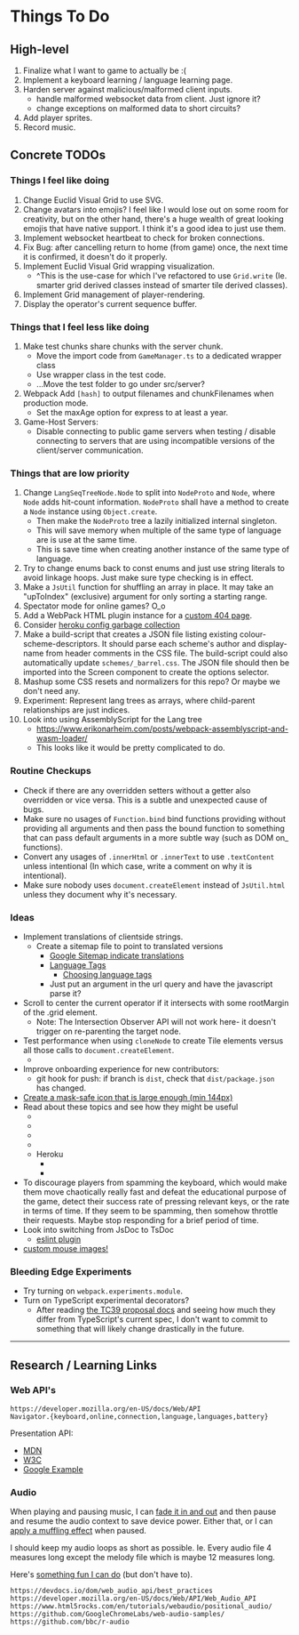 
# Things To Do

## High-level

1. Finalize what I want to game to actually be :(
1. Implement a keyboard learning / language learning page.
1. Harden server against malicious/malformed client inputs.
    - handle malformed websocket data from client. Just ignore it?
    - change exceptions on malformed data to short circuits?
1. Add player sprites.
1. Record music.

## Concrete TODOs

### Things I feel like doing

1. Change Euclid Visual Grid to use SVG.
1. Change avatars into emojis? I feel like I would lose out on some room for creativity, but on the other hand, there's a huge wealth of great looking emojis that have native support. I think it's a good idea to just use them.
1. Implement websocket heartbeat to check for broken connections.
1. Fix Bug: after cancelling return to home (from game) once, the next time it is confirmed, it doesn't do it properly.
1. Implement Euclid Visual Grid wrapping visualization.
    - ^This is the use-case for which I've refactored to use `Grid.write` (Ie. smarter grid derived classes instead of smarter tile derived classes).
1. Implement Grid management of player-rendering.
1. Display the operator's current sequence buffer.

### Things that I feel less like doing

1. Make test chunks share chunks with the server chunk.
    - Move the import code from `GameManager.ts` to a dedicated wrapper class
    - Use wrapper class in the test code.
    - ...Move the test folder to go under src/server?
1. Webpack Add `[hash]` to output filenames and chunkFilenames when production mode.
    - Set the maxAge option for express to at least a year.
1. Game-Host Servers:
    - Disable connecting to public game servers when testing / disable connecting to servers that are using incompatible versions of the client/server communication.

### Things that are low priority

1. Change `LangSeqTreeNode.Node` to split into `NodeProto` and `Node`, where `Node` adds hit-count information. `NodeProto` shall have a method to create a `Node` instance using `Object.create`.
    - Then make the `NodeProto` tree a lazily initialized internal singleton.
    - This will save memory when multiple of the same type of language are is use at the same time.
    - This is save time when creating another instance of the same type of language.
1. Try to change enums back to const enums and just use string literals to avoid linkage hoops. Just make sure type checking is in effect.
1. Make a `JsUtil` function for shuffling an array in place. It may take an "upToIndex" (exclusive) argument for only sorting a starting range.
1. Spectator mode for online games? O\_o
1. Add a WebPack HTML plugin instance for a [custom 404 page](https://docs.github.com/en/free-pro-team@latest/github/working-with-github-pages/creating-a-custom-404-page-for-your-github-pages-site).
1. Consider [heroku config garbage collection](https://devcenter.heroku.com/articles/node-best-practices#avoid-garbage)
1. Make a build-script that creates a JSON file listing existing colour-scheme-descriptors. It should parse each scheme's author and display-name from header comments in the CSS file. The build-script could also automatically update `schemes/_barrel.css`. The JSON file should then be imported into the Screen component to create the options selector.
1. Mashup some CSS resets and normalizers for this repo? Or maybe we don't need any.
1. Experiment: Represent lang trees as arrays, where child-parent relationships are just indices.
1. Look into using AssemblyScript for the Lang tree
    - https://www.erikonarheim.com/posts/webpack-assemblyscript-and-wasm-loader/
    - This looks like it would be pretty complicated to do.

### Routine Checkups

- Check if there are any overridden setters without a getter also overridden or vice versa. This is a subtle and unexpected cause of bugs.
- Make sure no usages of `Function.bind` bind functions providing without providing all arguments and then pass the bound function to something that can pass default arguments in a more subtle way (such as DOM on\_ functions).
- Convert any usages of `.innerHtml` or `.innerText` to use `.textContent` unless intentional (In which case, write a comment on why it is intentional).
- Make sure nobody uses `document.createElement` instead of `JsUtil.html` unless they document why it's necessary.

### Ideas

- Implement translations of clientside strings.
  - Create a sitemap file to point to translated versions
    - [Google Sitemap indicate translations](https://support.google.com/webmasters/answer/189077?hl=en)
    - [Language Tags](https://www.iana.org/assignments/language-subtag-registry/language-subtag-registry)
      - [Choosing language tags](https://www.w3.org/International/questions/qa-choosing-language-tags)
    - Just put an argument in the url query and have the javascript parse it?
- Scroll to center the current operator if it intersects with some rootMargin of the .grid element.
  - Note: The Intersection Observer API will not work here- it doesn't trigger on re-parenting the target node.
- Test performance when using `cloneNode` to create Tile elements versus all those calls to `document.createElement`.
  - [](https://developers.google.com/web/fundamentals/web-components)
- Improve onboarding experience for new contributors:
  - git hook for push: if branch is `dist`, check that `dist/package.json` has changed.
- [Create a mask-safe icon that is large enough (min 144px)](https://web.dev/maskable-icon/)
- Read about these topics and see how they might be useful
  - [](https://developer.mozilla.org/en-US/docs/Web/API/IndexedDB_API/Basic_Concepts_Behind_IndexedDB)
  - [](https://developer.mozilla.org/en-US/docs/Web/API/IndexedDB_API/Using_IndexedDB)
  - [](https://developer.mozilla.org/en-US/docs/Web/API/Element/requestFullscreen)
  - [](https://github.com/actions/cache)
  - Heroku
    - [](https://devcenter.heroku.com/articles/nodejs-support)
    - [](https://devcenter.heroku.com/articles/deploying-nodejs)
- To discourage players from spamming the keyboard, which would make them move chaotically really fast and defeat the educational purpose of the game, detect their success rate of pressing relevant keys, or the rate in terms of time. If they seem to be spamming, then somehow throttle their requests. Maybe stop responding for a brief period of time.
- Look into switching from JsDoc to TsDoc
  - [eslint plugin](https://www.npmjs.com/package/eslint-plugin-tsdoc)
- [custom mouse images!](https://developer.mozilla.org/en-US/docs/Web/CSS/CSS_Basic_User_Interface/Using_URL_values_for_the_cursor_property)

### Bleeding Edge Experiments

- Try turning on `webpack.experiments.module`.
- Turn on TypeScript experimental decorators?
  - After reading [the TC39 proposal docs](https://github.com/tc39/proposal-decorators#option-b-init-method-decorators) and seeing how much they differ from TypeScript's current spec, I don't want to commit to something that will likely change drastically in the future.

---

## Research / Learning Links

### Web API's

```text
https://developer.mozilla.org/en-US/docs/Web/API
Navigator.{keyboard,online,connection,language,languages,battery}
```

Presentation API:

- [MDN](https://developer.mozilla.org/en-US/docs/Web/API/Presentation_API)
- [W3C](https://www.w3.org/TR/presentation-api)
- [Google Example](https://googlechrome.github.io/samples/presentation-api/)

### Audio

When playing and pausing music, I can [fade it in and out](https://devdocs.io/dom/audioparam/exponentialramptovalueattime) and then pause and resume the audio context to save device power. Either that, or I can [apply a muffling effect](https://devdocs.io/dom/biquadfilternode) when paused.

I should keep my audio loops as short as possible. Ie. Every audio file 4 measures long except the melody file which is maybe 12 measures long.

Here's [something fun I can do](https://developer.mozilla.org/en-US/docs/Web/API/Media_Session_API) (but don't have to).

```text
https://devdocs.io/dom/web_audio_api/best_practices
https://developer.mozilla.org/en-US/docs/Web/API/Web_Audio_API
https://www.html5rocks.com/en/tutorials/webaudio/positional_audio/
https://github.com/GoogleChromeLabs/web-audio-samples/
https://github.com/bbc/r-audio
```
